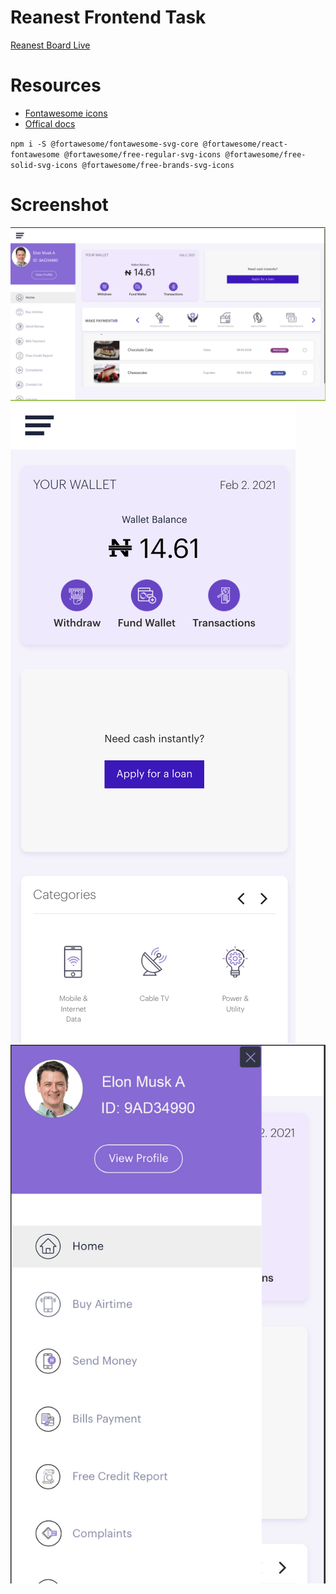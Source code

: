 # Reanest Frontend Task

[Reanest Board Live](https://reanest-board.firebaseapp.com)

# Resources

- [Fontawesome icons](https://github.com/FortAwesome/react-fontawesome)
- [Offical docs](https://fontawesome.com/how-to-use/on-the-web/using-with/react)

`npm i -S @fortawesome/fontawesome-svg-core @fortawesome/react-fontawesome @fortawesome/free-regular-svg-icons @fortawesome/free-solid-svg-icons @fortawesome/free-brands-svg-icons `

# Screenshot

<img src="./reanest-board-desktop.jpg" alt="Reanest Board UI mockup for desktop" />

<img src="./reanest-board-mobile.png" alt="Reanest Board UI mockup for mobile" />

<img src="./reanest-board-sidebar.jpg" alt="Reanest Board UI mockup for mobile" />
